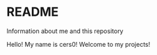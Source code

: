 # README
Information about me and this repository


Hello! My name is cers0!
Welcome to my projects!
